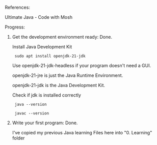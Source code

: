 References:

Ultimate Java - Code with Mosh


Progress: 

1. Get the development environment ready: Done.

    Install Java Development Kit
        
        sudo apt install openjdk-21-jdk

    Use openjdk-21-jdk-headless if your program doesn't need a GUI. 

    openjdk-21-jre is just the Java Runtime Environment. 
    
    openjdk-21-jdk is the Java Development Kit.

    Check if jdk is installed correctly

        java --version

        javac --version


2. Write your first program: Done.

    I've copied my previous Java learning Files here into "0. Learning" folder

